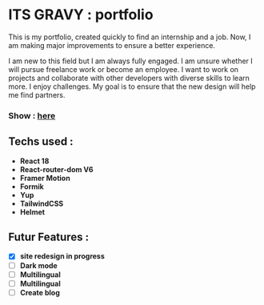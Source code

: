# ITS GRAVY : portfolio

This is my portfolio, created quickly to find an internship and a job. Now, I am making major improvements to ensure a better experience.

I am new to this field but I am always fully engaged. I am unsure whether I will pursue freelance work or become an employee. I want to work on projects and collaborate with other developers with diverse skills to learn more. I enjoy challenges. My goal is to ensure that the new design will help me find partners.

### Show : [here](https://itsgravy.dev/)

## Techs used :

- **React 18**
- **React-router-dom V6**
- **Framer Motion**
- **Formik**
- **Yup**
- **TailwindCSS**
- **Helmet**

## Futur Features :

- [x] **site redesign in progress**
- [ ] **Dark mode**
- [ ] **Multilingual**
- [ ] **Multilingual**
- [ ] **Create blog**
